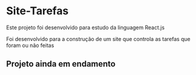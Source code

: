 # Site-Tarefas

Este projeto foi desenvolvido para estudo da linguagem React.js

Foi desenvolvido para a construção de um site que controla as tarefas que foram ou não feitas

## Projeto ainda em endamento
